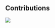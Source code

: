 ## Contributions
<a href="https://github.com/Mini-Project2024/Exam-Duty-scheduler/graphs/contributors">
  <img src="https://contrib.rocks/image?repo=Mini-Project2024/Exam-Duty-scheduler" />
</a>
